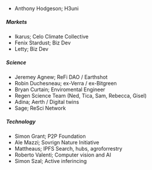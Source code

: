 - Anthony Hodgeson; H3uni

##### Markets
- Ikarus; Celo Climate Collective
- Fenix Stardust; Biz Dev
- Letty; Biz Dev
##### Science
- Jeremey Agnew; ReFi DAO / Earthshot
- Robin Duchesneau; ex-Verra / ex-Bitgreen 
- Bryan Curtain; Enviromental Engineer
- Regen Science Team (Ned, Tica, Sam, Rebecca, Gisel)
- Adina; Aerth / Digital twins
- Sage; ReSci Network
##### Technology
- Simon Grant; P2P Foundation
- Ale Mazzi; Sovrign Nature Initiative
- Mattheaus; IPFS Search, hubs, agroforrestry
- Roberto Valenti; Computer vision and AI
- Simon Szal; Active inferincing 